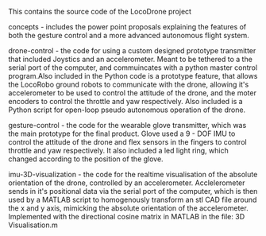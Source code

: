 This contains the source code of the LocoDrone project


concepts - includes the power point proposals explaining the features of both the gesture control and a more advanced autonomous
	   flight system. 


drone-control - the code for using a custom designed prototype transmitter that included Joystics and an accelerometer. Meant to
                be tethered to a the serial port of the computer, and commuincates with a python master control program.Also
                included in the Python code is a prototype feature, that allows the LocoRobo ground robots to communicate with
                the drone, allowing it's accelerometer to be used to control the attitude of the drone, and the moter encoders
                to control the throttle and yaw respectively. Also included is a Python script for open-loop pseudo autonomous
                operation of the drone.


gesture-control - the code for the wearable glove transmitter, which was the main prototype for the final product. Glove used a 
		  9 - DOF IMU to control the attitude of the drone and flex sensors in the fingers to control throttle and yaw
		  respectively. It also included a led light ring, which changed according to the position of the glove.


imu-3D-visualization - the code for the realtime visualisation of the absolute orientation of the drone, controlled by an 
 			accelerometer. Acclelerometer sends in it's positional data via the serial port of the computer, which
			is then used by a MATLAB script to homogenously transform an stl CAD file around the x and y axis, mimicking
			the absolute orientation of the accelerometer. Implemented with the directional cosine matrix in MATLAB in 
			the file: 3D Visualisation.m 

